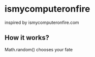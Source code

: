 # ismycomputeronfire
inspired by ismycomputeronfire.com

## How it works?
Math.random() chooses your fate
